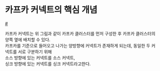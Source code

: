 # 카프카 커넥트의 핵심 개념

[#](#)
 
카프카 커넥트는 위 그림과 같이 카프카 클러스터를 먼저 구성한 후 카프카 클러스터의 양쪽 옆에 배치할 수 있다.     
카프카를 기준으로 들어오고 나가는 양방향에 커넥트가 존재하게 되는데, 동일한 두 커넥트를 서로 구분하기 위해   
소스 방향에 있는 커넥트를 소스 커넥트,        
싱크 방향에 있는 커넥트를 싱크 커넥트라고한다.    


